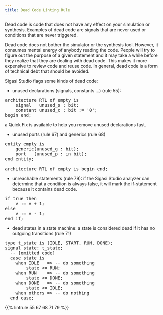 ```yaml
---
title: Dead Code Linting Rule
---
```


Dead code is code that does not have any effect on your simulation or
synthesis. Examples of dead code are signals that are never used or
conditions that are never triggered.

Dead code does not bother the simulator or the synthesis tool. However,
it consumes mental energy of anybody reading the code. People will try
to figure out the purpose of a given statement and it may take a while
before they realize that they are dealing with dead code. This makes it
more expensive to review code and reuse code. In general, dead code
is a form of technical debt that should be avoided.

Sigasi Studio flags some kinds of dead code:

* unused declarations (signals, constants ...) (rule 55):
<pre>
architecture RTL of empty is
    signal   <span class="warning">unused_s</span> : bit;
    constant <span class="warning">unused_c</span> : bit := '0';
begin end;
</pre>
a Quick Fix is available to help you remove unused declarations fast.
* unused ports (rule 67) and generics (rule 68)
<pre>
entity empty is
    generic(<span class="warning">unused_g</span> : bit);
    port   (<span class="warning">unused_p</span> : in bit);
end entity;

architecture RTL of empty is begin end;
</pre>

* unreachable statements (rule 79): if the Sigasi Studio analyzer can determine that a condition is always false,
it will mark the if-statement because it contains dead code.

<pre>if true then
    v := v + 1;
<span class="warning">else</span>
    <span class="warning">v := v - 1;</span>
end if;
</pre>

* dead states in a state machine: a state is considered dead if it has no outgoing transitions (rule 71)

<pre>type t_state is (IDLE, <span class="warning">START</span>, RUN, DONE);
signal state: t_state;
  -- [omitted code]
  case state is
    when IDLE   => -- do something
        state <= RUN;
    when RUN    => -- do something
        state <= DONE;
    when DONE   => -- do something
        state <= IDLE;
    when others => -- do nothing
  end case;
</pre>

{{% lintrule 55 67 68 71 79 %}}
